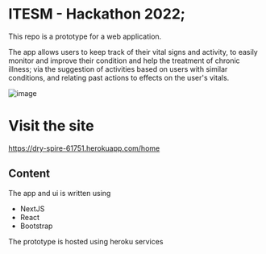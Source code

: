 # ITESM - Hackathon 2022;

This repo is a prototype for a web application.

The app allows users to keep track
of their vital signs and activity, to easily monitor and improve their
condition and help the treatment of chronic illness; via the suggestion
of activities based on users with similar conditions, and relating past actions
to effects on the user's vitals.

![image](https://user-images.githubusercontent.com/40474768/166170639-417e7a0b-d34b-4137-9d8c-5ff97fe41090.png)

# Visit the site

https://dry-spire-61751.herokuapp.com/home

## Content

The app and ui is written using
- NextJS
- React
- Bootstrap

The prototype is hosted using heroku services
